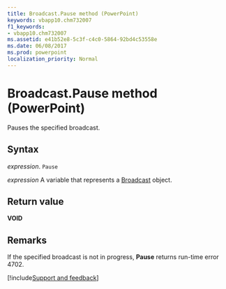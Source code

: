```yaml
---
title: Broadcast.Pause method (PowerPoint)
keywords: vbapp10.chm732007
f1_keywords:
- vbapp10.chm732007
ms.assetid: e41b52e8-5c3f-c4c0-5864-92bd4c53558e
ms.date: 06/08/2017
ms.prod: powerpoint
localization_priority: Normal
---
```



# Broadcast.Pause method (PowerPoint)

Pauses the specified broadcast.


## Syntax

_expression_. `Pause`

_expression_ A variable that represents a [Broadcast](./PowerPoint.Broadcast.md) object.


## Return value

 **VOID**


## Remarks

If the specified broadcast is not in progress,  **Pause** returns run-time error 4702.

[!include[Support and feedback](~/includes/feedback-boilerplate.md)]